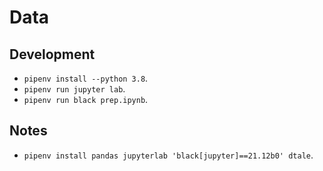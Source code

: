 # Data

## Development

- `pipenv install --python 3.8`.
- `pipenv run jupyter lab`.
- `pipenv run black prep.ipynb`.

## Notes

- `pipenv install pandas jupyterlab 'black[jupyter]==21.12b0' dtale`.
